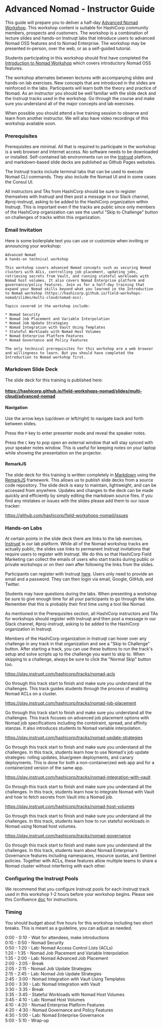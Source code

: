 # Advanced Nomad - Instructor Guide

This guide will prepare you to deliver a half-day [Advanced Nomad Workshop](https://hashicorp.github.io/field-workshops-nomad/slides/multi-cloud/advanced-nomad/#1). This workshop content is suitable for HashiCorp community members, prospects and customers. The workshop is a combination of lecture slides and hands-on Instruqt labs that introduce users to advanced Nomad OSS features and to Nomad Enterprise. The workshop may be presented in-person, over the web, or as a self-guided tutorial.

Students participating in this workshop should first have completed the [Introduction to Nomad Workshop](https://hashicorp.github.io/field-workshops-nomad/slides/multi-cloud/nomad-oss) which covers introductory Nomad OSS features.

The workshop alternates between lectures with accompanying slides and hands-on lab exercises. New concepts that are introduced in the slides are reinforced in the labs. Participants will learn both the theory and practice of Nomad. As an instructor you should be well familiar with the slide deck and the Instruqt tracks used in the workshop. Go through the course and make sure you understand all of the major concepts and lab exercises.

When possible you should attend a live training session to observe and learn from another instructor. We will also have video recordings of this workshop available soon.

### Prerequisites
Prerequisites are minimal. All that is required to participate in the workshop is a web browser and Internet access. No software needs to be downloaded or installed. Self-contained lab environments run on the [Instruqt](https://play.instruqt.com/hashicorp) platform, and markdown-based slide decks are published as Github Pages websites.

The Instruqt tracks include terminal tabs that can be used to execute Nomad CLI commands. They also include the Nomad UI and in some cases the Consul UI.

All instructors and TAs from HashiCorp should be sure to register themselves with Instruqt and then post a message in our Slack channel, #proj-instruqt, asking to be added to the HashiCorp organization within Instruqt. This is important even if the tracks are public since only members of the HashiCorp organization can see the useful "Skip to Challenge" button on challenges of tracks within this organization.

### Email Invitation
Here is some boilerplate text you can use or customize when inviting or announcing your workshop:

```
Advanced Nomad
A hands-on technical workshop

This workshop covers advanced Nomad concepts such as securing Nomad clusters with ACLs, controlling job placement, updating jobs, retrieving secrets from Vault, and running stateful workloads with Nomad host volumes. It also covers Nomad Enterprise platform and governance/policy features. Join us for a half-day training that expand your Nomad skills beyond what you learned in the Introduction to Nomad workshop (https://hashicorp.github.io/field-workshops-nomad/slides/multi-cloud/nomad-oss).

Topics covered in the workshop include:

* Nomad Security
* Nomad Job Placement and Variable Interpolation
* Nomad Job Update Strategies
* Nomad Integration with Vault Using Templates
* Stateful Workloads with Nomad Host Volumes
* Nomad Enterprise Platform Features
* Nomad Governance and Policy Features

The only technical prerequisites for this workshop are a web browser and willingness to learn. But you should have completed the Introduction to Nomad workshop first.
```

### Markdown Slide Deck
The slide deck for this training is published here:

#### https://hashicorp.github.io/field-workshops-nomad/slides/multi-cloud/advanced-nomad

#### Navigation
Use the arrow keys (up/down or left/right) to navigate back and forth between slides.

Press the `P` key to enter presenter mode and reveal the speaker notes.

Press the `C` key to pop open an external window that will stay synced with your speaker notes window. This is useful for keeping notes on your laptop while showing the presentation on the projector.

#### RemarkJS
The slide deck for this training is written completely in [Markdown](https://guides.github.com/features/mastering-markdown/) using the [RemarkJS](https://remarkjs.com/#1) framework. This allows us to publish slide decks from a source code repository. The slide deck is easy to maintain, lightweight, and can be accessed from anywhere. Updates and changes to the deck can be made quickly and efficiently by simply editing the markdown source files. If you find any mistakes or issues with the slides please add them to our issue tracker:

https://github.com/hashicorp/field-workshops-nomad/issues

### Hands-on Labs
At certain points in the slide deck there are links to the lab exercises. [Instruqt](https://instruqt.com/hashicorp) is our lab platform. While all of the Nomad workshop tracks are actually public, the slides use links to permanent Instruqt invitations that require users to register with Instruqt. We do this so that HashiCorp Field Marketing can collect the emails of users who start tracks during public or private workshops or on their own after following the links from the slides.

Participants can register with Instruqt [here](https://play.instruqt.com/signup). Users only need to provide an email and a password. They can then login via email, Google, GitHub, and Twitter.

Students may have questions during the labs. When presenting a workshop be sure to give enough time for all your participants to go through the labs. Remember that this is probably their first time using a tool like Nomad.

As mentioned in the Prerequisites section, all HashiCorp instructors and TAs for workshops should register with Instruqt and then post a message in our Slack channel, #proj-instruqt, asking to be added to the HashiCorp organization in Instruqt.

Members of the HashiCorp organization in Instruqt can hover over any challenge in any track in that organization and see a "Skip to Challenge" button. After starting a track, you can use these buttons to run the track's setup and solve scripts up to the challenge you want to skip to. When skipping to a challenge, always be sure to click the "Normal Skip" button too.

https://play.instruqt.com/hashicorp/tracks/nomad-acls

Go through this track start to finish and make sure you understand all the challenges. This track guides students through the process of enabling Nomad ACLs on a cluster.

https://play.instruqt.com/hashicorp/tracks/nomad-job-placement

Go through this track start to finish and make sure you understand all the challenges. This track focuses on advanced job placement options with Nomad job specifications including the contstraint, spread, and affinity stanzas. It also introduces students to Nomad variable interpolation.

https://play.instruqt.com/hashicorp/tracks/nomad-update-strategies

Go through this track start to finish and make sure you understand all the challenges. In this track, students learn how to use Nomad's job update strategies: rolling updates, blue/green deployments, and canary deployments. This is done for both a non-containerized web app and for a containerized version of the same app.

https://play.instruqt.com/hashicorp/tracks/nomad-integration-with-vault

Go through this track start to finish and make sure you understand all the challenges. In this track, students learn how to integrate Nomad with Vault and how to fetch secrets from Vault into a Nomad job.

https://play.instruqt.com/hashicorp/tracks/nomad-host-volumes

Go through this track start to finish and make sure you understand all the challenges. In this track, students learn how to run stateful workloads in Nomad using Nomad host volumes.

https://play.instruqt.com/hashicorp/tracks/nomad-governance

Go through this track start to finish and make sure you understand all the challenges. In this track, students learn about Nomad Enterprise's Governance features including namespaces, resource quotas, and Sentinel policies. Together with ACLs, these features allow multiple teams to share a Nomad cluster without interfering with each other.

### Configuring the Instruqt Pools
We recommend that you configure Instruqt pools for each Instruqt track used in this workshop 1-2 hours before your workshop begins. Please see this Confluence [doc](https://hashicorp.atlassian.net/wiki/spaces/SE/pages/511574174/Instruqt+and+Remark+Contributor+Guide#InstruqtandRemarkContributorGuide-ConfiguringInstruqtPools) for instructions.

### Timing
You should budget about five hours for this workshop including two short breaks. This is meant as a guideline, you can adjust as needed.

0:00 - 0:10 - Wait for attendees, make introductions<br>
0:10 - 0:50 - Nomad Security<br>
0:50 - 1:20 - Lab: Nomad Access Control Lists (ACLs)<br>
1:20 - 1:35 - Nomad Job Placement and Variable Interpolation<br>
1:35 - 2:00 - Lab: Nomad Advanced Job Placement<br>
2:00 - 2:05 - Break<br>
2:05 - 2:15 - Nomad Job Update Strategies<br>
2:15 - 2:45 - Lab: Nomad Job Update Strategies<br>
2:45 - 3:00 - Nomad Integration with Vault Using Templates<br>
3:00 - 3:30 - Lab: Nomad Integration with Vault<br>
3:30 - 3:35 - Break<br>
3:35 - 3:45 - Stateful Workloads with Nomad Host Volumes<br>
3:45 - 4:10 - Lab: Nomad Host Volumes<br>
4:10 - 4:20 - Nomad Enterprise Platform Features<br>
4:20 - 4:30 - Nomad Governance and Policy Features<br>
4:30 - 5:00 - Lab: Nomad Enterprise Governance<br>
5:00 - 5:10 - Wrap-up<br>
